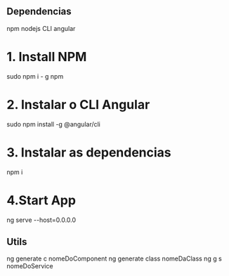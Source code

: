 ## Dependencias 
npm
nodejs
CLI angular

# 1. Install NPM
sudo npm i - g npm
# 2. Instalar o CLI Angular
sudo npm install -g @angular/cli
# 3. Instalar as dependencias 
npm i 
# 4.Start App
ng serve --host=0.0.0.0



## Utils
ng generate c nomeDoComponent
ng generate class nomeDaClass
ng g s nomeDoService



